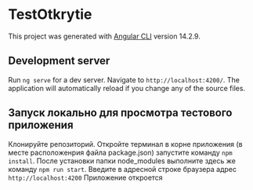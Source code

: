 # TestOtkrytie

This project was generated with [Angular CLI](https://github.com/angular/angular-cli) version 14.2.9.

## Development server

Run `ng serve` for a dev server. Navigate to `http://localhost:4200/`. The application will automatically reload if you change any of the source files.

## Запуск локально для просмотра тестового приложения

Клонируйте репозиторий.
Откройте терминал в корне приложения (в месте расположенрия файла package.json) запустите команду `npm install`. После установки папки node_modules выполните здесь же команду `npm run start`.
Введите в адресной строке браузера адрес `http://localhost:4200`
Приложение откроется
